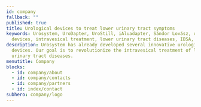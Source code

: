 ```yaml
---
id: company
fallback: ""
published: true
title: Urological devices to treat lower urinary tract symptoms
keywords: Urosystem, UroDapter, UroStill, iAluadapter, Sándor Lovász, urological
  devices, intravesical treatment, lower urinary tract diseases, IBSA, Uro-Pro
description: Urosystem has already developed several innovative urological
  devices. Our goal is to revolutionize the intravesical treatment of lower
  urinary tract diseases.
menutitle: Company
blocks:
  - id: company/about
  - id: company/contacts
  - id: company/partners
  - id: index/contact
subhero: company/logo
---
```

